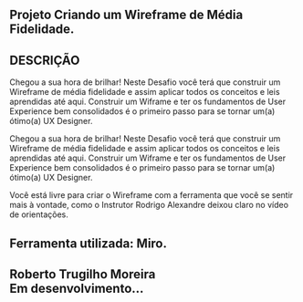 ## Projeto Criando um Wireframe de Média Fidelidade.

## DESCRIÇÃO
Chegou a sua hora de brilhar! Neste Desafio você terá que construir um Wireframe de média fidelidade e assim aplicar todos os conceitos e leis aprendidas até aqui. Construir um Wiframe e ter os fundamentos de User Experience bem consolidados é o primeiro passo para se tornar um(a) ótimo(a) UX Designer.

Chegou a sua hora de brilhar! Neste Desafio você terá que construir um Wireframe de média fidelidade e assim aplicar todos os conceitos e leis aprendidas até aqui. Construir um Wiframe e ter os fundamentos de User Experience bem consolidados é o primeiro passo para se tornar um(a) ótimo(a) UX Designer. 

Você está livre para criar o Wireframe com a ferramenta que você se sentir mais à vontade, como o Instrutor Rodrigo Alexandre deixou claro no vídeo de orientações.  

## Ferramenta utilizada: Miro.

## Roberto Trugilho Moreira<br> Em desenvolvimento...

